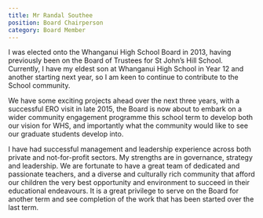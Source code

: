 ```yaml
---
title: Mr Randal Southee
position: Board Chairperson
category: Board Member
---
```

I was elected onto the Whanganui High School Board in 2013, having previously been on the Board of Trustees for St John’s Hill School. Currently, I have my eldest son at Whanganui High School in Year 12 and another starting next year, so I am keen to continue to contribute to the School community.


We have some exciting projects ahead over the next three years, with a successful ERO visit in late 2015, the Board is now about to embark on a wider community engagement programme this school term to develop both our vision for WHS, and importantly what the community would like to see our graduate students develop into.


I have had successful management and leadership experience across both private and not-for-profit sectors. My strengths are in governance, strategy and leadership. We are fortunate to have a great team of dedicated and passionate teachers, and a diverse and culturally rich community that afford our children the very best opportunity and environment to succeed in their educational endeavours. It is a great privilege to serve on the Board for another term and see completion of the work that has been started over the last term.
